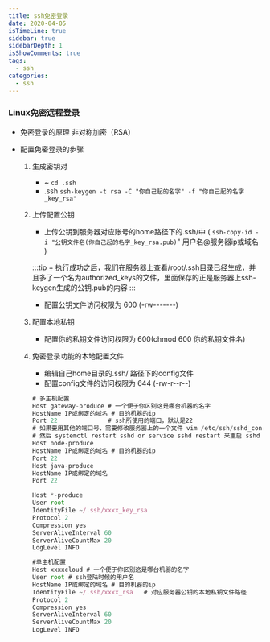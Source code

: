 ```yaml
---
title: ssh免密登录
date: 2020-04-05
isTimeLine: true
sidebar: true
sidebarDepth: 1
isShowComments: true
tags:
  - ssh
categories:
  - ssh
---
```


### Linux免密远程登录

+ 免密登录的原理
  非对称加密（RSA）

+ 配置免密登录的步骤

  1. 生成密钥对
      + ~ `cd .ssh`
      + .ssh `ssh-keygen -t rsa -C "你自己起的名字" -f "你自己起的名字_key_rsa"`

  2. 上传配置公钥
      + 上传公钥到服务器对应账号的home路径下的.ssh/中 ( `ssh-copy-id -i "公钥文件名(你自己起的名字_key_rsa.pub)`" 用户名@服务器ip或域名 ) 

      :::tip
          + 执行成功之后，我们在服务器上查看/root/.ssh目录已经生成，并且多了一个名为authorized_keys的文件，里面保存的正是服务器上ssh-keygen生成的公钥.pub的内容
      :::

      + 配置公钥文件访问权限为 600 (-rw-------)

  3. 配置本地私钥
      + 配置你的私钥文件访问权限为 600(chmod 600 你的私钥文件名)

  4. 免密登录功能的本地配置文件
      + 编辑自己home目录的.ssh/ 路径下的config文件 
      + 配置config文件的访问权限为 644 (-rw-r--r--)

      ```js
      # 多主机配置
      Host gateway-produce # 一个便于你区别这是哪台机器的名字
      HostName IP或绑定的域名 # 目的机器的ip
      Port 22              # ssh所使用的端口，默认是22
      # 如果要用其他的端口号，需要修改服务器上的一个文件 vim /etc/ssh/sshd_config, 
      # 然后 systemctl restart sshd or service sshd restart 来重启 sshd 服务
      Host node-produce
      HostName IP或绑定的域名 # 目的机器的ip
      Port 22
      Host java-produce
      HostName IP或绑定的域名
      Port 22

      Host *-produce
      User root
      IdentityFile ~/.ssh/xxxx_key_rsa
      Protocol 2
      Compression yes
      ServerAliveInterval 60
      ServerAliveCountMax 20
      LogLevel INFO

      #单主机配置
      Host xxxxcloud # 一个便于你区别这是哪台机器的名字
      User root # ssh登陆时候的用户名
      HostName IP或绑定的域名 # 目的机器的ip
      IdentityFile ~/.ssh/xxxx_rsa   # 对应服务器公钥的本地私钥文件路径
      Protocol 2
      Compression yes
      ServerAliveInterval 60
      ServerAliveCountMax 20
      LogLevel INFO

      ```


